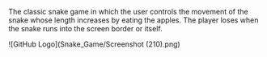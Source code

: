 The classic snake game in which the user controls the movement of the snake whose length increases by eating the apples. The player loses when the snake runs into the screen border or itself.


![GitHub Logo](Snake_Game/Screenshot (210).png)
